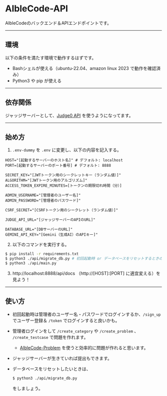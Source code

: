 # AIbleCode-API

AIbleCodeのバックエンド＆APIエンドポイントです。

---

## 環境
以下の条件を満たす環境で動作するはずです。
- Bashシェルが使える（ubuntu-22.04、amazon linux 2023 で動作を確認済み）
- Python3 や pip が使える

---

## 依存関係
ジャッジサーバーとして、[Judge0 API](https://ce.judge0.com/) を使うようになってます。

---

## 始め方

1. `.env-dummy` を `.env` に変更し、以下の内容を記入する。

```.env
HOST="[起動するサーバーのホスト名]" # デフォルト: localhost
PORT=[起動するサーバーのポート番号] # デフォルト: 8888

SECRET_KEY="[JWTトークン用のシークレットキー（ランダム値）]"
ALGORITHM="[JWTトークン用のアルゴリズム]"
ACCESS_TOKEN_EXPIRE_MINUTES=[トークンの期限切れ時間（分）]

ADMIN_USERNAME="[管理者のユーザー名]"
ADMIN_PASSWORD="[管理者のパスワード]"

CSRF_SECRET="[CSRFトークン用のシークレット（ランダム値）]"

JUDGE_API_URL="[ジャッジサーバーのAPIのURL]"

DATABASE_URL="[DBサーバーのURL]"
GEMINI_API_KEY="[Gemini（生成AI）のAPIキー]"
```

2. 以下のコマンドを実行する。
```bash
$ pip install -r requirements.txt
$ python3 ./api/migrate_db.py # 初回起動時 or データベースをリセットするときのみ
$ python3 ./api/main.py
```

3. http://localhost:8888/api/docs （http://[HOST]:[PORT] に適宜変える）を見よう！

---

## 使い方

- 初回起動時は管理者のユーザー名・パスワードでログインするか、`/sign_up` でユーザー登録＆ `/token` でログインすると良いかも。

- 管理者ログインをして `/create_category` や `/create_problem` 、 `/create_testcase` で問題を作れます。
  - [AIbleCode-Problem](https://github.com/loop0919/aiblecode-problem) を使うと効率的に問題が作れると思います。

- ジャッジサーバーが生きていれば提出もできます。

- データベースをリセットしたいときは、
  ```bash
  $ python3 ./api/migrate_db.py
  ```
  をしましょう。
